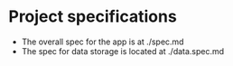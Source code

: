 # Project specifications

- The overall spec for the app is at ./spec.md
- The spec for data storage is located at ./data.spec.md